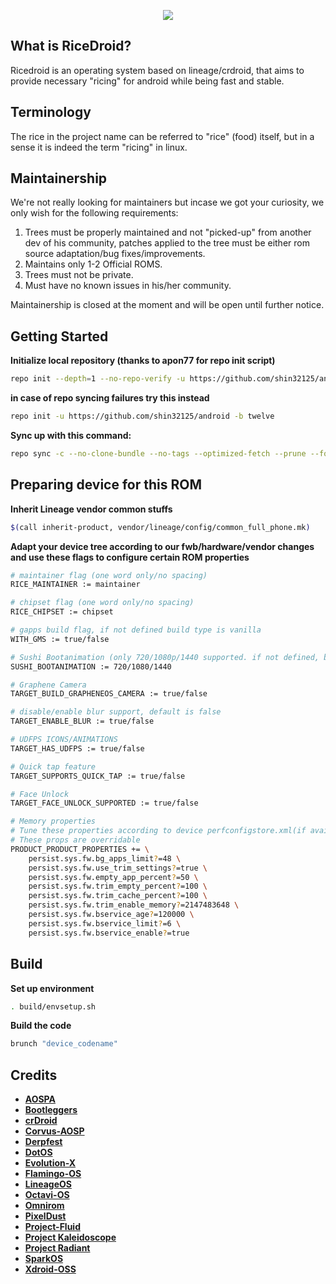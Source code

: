 <p align="center">
<img src="https://github.com/RiceDroid/android/blob/twelve/sushi.png">
</p>

What is RiceDroid?
---------------
Ricedroid is an operating system based on lineage/crdroid, that aims to provide necessary "ricing" for android while being fast and stable.

Terminology
---------------
The rice in the project name can be referred to "rice" (food) itself, but in a sense it is indeed the term "ricing" in linux.

Maintainership
---------------
We're not really looking for maintainers but incase we got your curiosity, we only wish for the following requirements:

1. Trees must be properly maintained and not "picked-up" from another dev of his community, patches applied to the tree must be either rom source adaptation/bug fixes/improvements.
2. Maintains only 1-2 Official ROMS.
3. Trees must not be private.
4. Must have no known issues in his/her community.
 
 Maintainership is closed at the moment and will be open until further notice.
 
Getting Started
---------------
**Initialize local repository (thanks to apon77 for repo init script)**

```bash
repo init --depth=1 --no-repo-verify -u https://github.com/shin32125/android -b twelve -g default,-mips,-darwin,-notdefault
```
**in case of repo syncing failures try this instead**

```bash
repo init -u https://github.com/shin32125/android -b twelve
```

**Sync up with this command:**
```bash
repo sync -c --no-clone-bundle --no-tags --optimized-fetch --prune --force-sync -j$(nproc --all)

```

Preparing device for this ROM
---------------

**Inherit Lineage vendor common stuffs**
```bash
$(call inherit-product, vendor/lineage/config/common_full_phone.mk)
```

**Adapt your device tree according to our fwb/hardware/vendor changes and use these flags to configure certain ROM properties**
```bash
# maintainer flag (one word only/no spacing)
RICE_MAINTAINER := maintainer

# chipset flag (one word only/no spacing)
RICE_CHIPSET := chipset

# gapps build flag, if not defined build type is vanilla
WITH_GMS := true/false

# Sushi Bootanimation (only 720/1080p/1440 supported. if not defined, bootanimation is google bootanimation)
SUSHI_BOOTANIMATION := 720/1080/1440

# Graphene Camera
TARGET_BUILD_GRAPHENEOS_CAMERA := true/false

# disable/enable blur support, default is false
TARGET_ENABLE_BLUR := true/false

# UDFPS ICONS/ANIMATIONS
TARGET_HAS_UDFPS := true/false

# Quick tap feature
TARGET_SUPPORTS_QUICK_TAP := true/false

# Face Unlock
TARGET_FACE_UNLOCK_SUPPORTED := true/false

# Memory properties
# Tune these properties according to device perfconfigstore.xml(if available)/device capabilities.
# These props are overridable
PRODUCT_PRODUCT_PROPERTIES += \
    persist.sys.fw.bg_apps_limit?=48 \
    persist.sys.fw.use_trim_settings?=true \
    persist.sys.fw.empty_app_percent?=50 \
    persist.sys.fw.trim_empty_percent?=100 \
    persist.sys.fw.trim_cache_percent?=100 \
    persist.sys.fw.trim_enable_memory?=2147483648 \
    persist.sys.fw.bservice_age?=120000 \
    persist.sys.fw.bservice_limit?=6 \
    persist.sys.fw.bservice_enable?=true 
```

Build
---------------
**Set up environment**
```bash
. build/envsetup.sh
```
**Build the code**
```bash
brunch "device_codename"
```

Credits
---------------
* [**AOSPA**](https://github.com/AOSPA)
* [**Bootleggers**](https://github.com/BootleggersROM)
* [**crDroid**](https://github.com/crdroidandroid)
* [**Corvus-AOSP**](https://github.com/Corvus-R)
* [**Derpfest**](https://github.com/Derpfest-12)
* [**DotOS**](https://github.com/DotOS)
* [**Evolution-X**](https://github.com/Evolution-X)
* [**Flamingo-OS**](https://github.com/Flamingo-OS)
* [**LineageOS**](https://github.com/LineageOS)
* [**Octavi-OS**](https://github.com/Octavi-OS)
* [**Omnirom**](https://github.com/omnirom)
* [**PixelDust**](https://github.com/PixelDust-Twelve)
* [**Project-Fluid**](https://github.com/Project-Fluid)
* [**Project Kaleidoscope**](https://github.com/Project-Kaleidoscope)
* [**Project Radiant**](https://github.com/ProjectRadiant)
* [**SparkOS**](https://github.com/Spark-Rom)
* [**Xdroid-OSS**](https://github.com/xdroid-oss)

